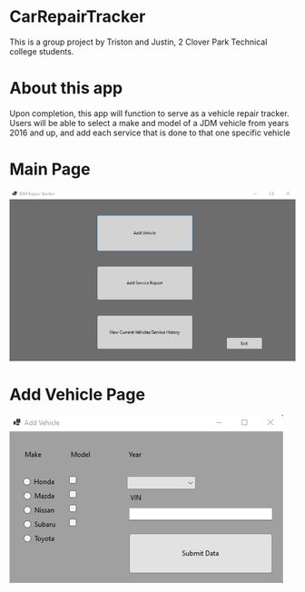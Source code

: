 # CarRepairTracker
This is a group project by Triston and Justin, 2 Clover Park Technical college students.


# About this app
Upon completion, this app will function to serve as a vehicle repair tracker. Users will be able to select a make and model of a JDM vehicle from years
2016 and up, and add each service that is done to that one specific vehicle

# Main Page
![](https://github.com/tristonh35/CarRepairTracker/blob/master/images/main%20page%20project.png)
# Add Vehicle Page
![](https://github.com/tristonh35/CarRepairTracker/blob/master/images/add%20vehicle%20page%20project.png)




